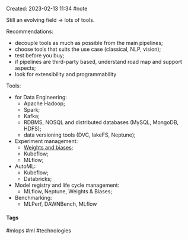 Created: 2023-02-13 11:34
#note

Still an evolving field -> lots of tools.

Recommendations:
- decouple tools as much as possible from the main pipelines;
- choose tools that suits the use case (classical, NLP, vision);
- test before you buy;
- if pipelines are third-party based, understand road map and support aspects;
- look for extensibility and programmability

Tools:
- for Data Engineering:
	- Apache Hadoop;
	- Spark;
	- Kafka;
	- RDBMS, NOSQL and distributed databases (MySQL, MongoDB, HDFS);
	- data versioning tools (DVC, lakeFS, Neptune);
- Experiment management:
	- [Weights and biases](https://wandb.ai/site);
	- Kubeflow;
	- MLflow;
- AutoML:
	- Kubeflow;
	- Databricks;
- Model registry and life cycle management:
	- MLflow, Neptune, Weights & Biases;
- Benchmarking:
	- MLPerf, DAWNBench, MLflow

#### Tags
#mlops #ml #technologies